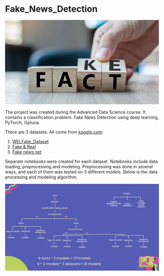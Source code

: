# Fake_News_Detection
![](fake_fact.jpg)

The project was created during the Advanced Data Science course. It contains a classification problem. Fake News Detection using deep learning, PyTorch, Optuna. 

There are 3 datasets. All come from [kaggle.com](https://www.kaggle.com/):
1. [WELFake_Dataset](https://www.kaggle.com/datasets/saurabhshahane/fake-news-classification)
2. [Fake & Real](https://www.kaggle.com/datasets/clmentbisaillon/fake-and-real-news-dataset?select=True.csv)
3. [Fake news net](https://www.kaggle.com/datasets/algord/fake-news)

Separate notebooks were created for each dataset. Notebooks include data loading, preprocessing and modeling. Preprocessing was done in several ways, and each of them was tested on 3 different models. Below is the data processing and modeling algorithm.

![](algorithm.jpg)
